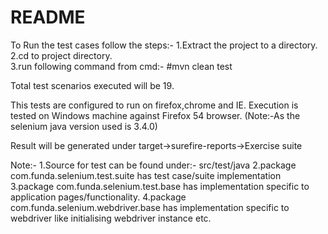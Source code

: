 # README

To Run the test cases follow the steps:-
1.Extract the project to a directory.  
2.cd to project directory.  
3.run following command from cmd:-
#mvn clean test 

Total test scenarios executed will be 19.

This tests are configured to run on firefox,chrome and IE. Execution is tested on Windows machine against Firefox 54 browser.
(Note:-As the selenium java version used is 3.4.0)

Result will be generated under target->surefire-reports->Exercise suite 

Note:-
1.Source for test can be found under:- src/test/java
2.package com.funda.selenium.test.suite has test case/suite implementation
3.package com.funda.selenium.test.base has implementation specific to application pages/functionality.
4.package com.funda.selenium.webdriver.base has implementation specific to webdriver like initialising webdriver instance etc.


